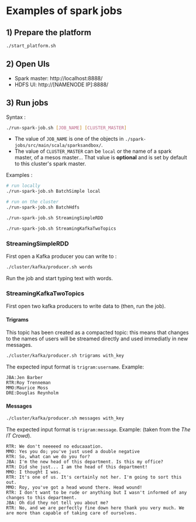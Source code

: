 
# Examples of spark jobs

## 1) Prepare the platform

```bash
./start_platform.sh
```


## 2) Open UIs

* Spark master: http://localhost:8888/
* HDFS UI: http://[NAMENODE IP]:8888/


## 3) Run jobs

Syntax :

```bash
./run-spark-job.sh [JOB_NAME] [CLUSTER_MASTER]
```

* The value of `JOB_NAME` is one of the objects in
    `./spark-jobs/src/main/scala/sparksandbox/`.
* The value of `CLUSTER_MASTER` can be `local` or the name of a
  spark master, of a mesos master... That value is **optional**
  and is set by default to this cluster's spark master.

Examples :

```bash
# run locally
./run-spark-job.sh BatchSimple local

# run on the cluster
./run-spark-job.sh BatchHdfs

./run-spark-job.sh StreamingSimpleRDD

./run-spark-job.sh StreamingKafkaTwoTopics

```


### StreamingSimpleRDD

First open a Kafka producer you can write to :

```bash
./cluster/kafka/producer.sh words
```

Run the job and start typing text with words.

### StreamingKafkaTwoTopics

First open two kafka producers to write data to (then, run the job).

#### Trigrams

This topic has been created as a compacted topic: this means that changes
to the names of users will be streamed directly and used immediatly
in new messages.

```bash
./cluster/kafka/producer.sh trigrams with_key
```

The expected input format is `trigram:username`. Example:
```
JBA:Jen Barber
RTR:Roy Trenneman
MMO:Maurice Moss
DRE:Douglas Reynholm
```

#### Messages

```bash
./cluster/kafka/producer.sh messages with_key
```

The expected input format is `trigram:message`. Example:
(taken from the *The IT Crowd*).

```
RTR: We don't neeeeed no educaaation.
MMO: Yes you do; you've just used a double negative
RTR: So, what can we do you for?
JBA: I'm the new head of this department. Is this my office?
RTR: Did she just... I am the head of this department!
MMO: I thought I was.
RTR: It's one of us. It's certainly not her. I'm going to sort this out.
MMO: Roy, you've got a head wound there. Head wound!
RTR: I don't want to be rude or anything but I wasn't informed of any changes to this department.
JBA: Oh did they not tell you about me?
RTR: No, and we are perfectly fine down here thank you very much. We are more than capable of taking care of ourselves.
```

